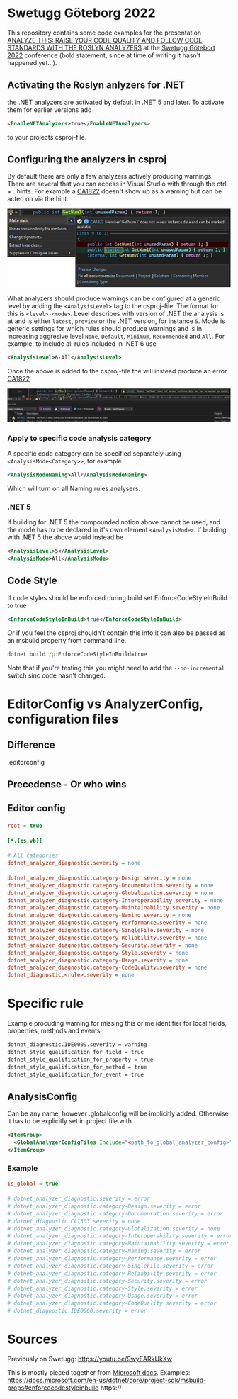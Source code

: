 # Swetugg Göteborg 2022

This repository contains some code examples for the presentation [ANALYZE THIS: RAISE YOUR CODE QUALITY AND FOLLOW CODE STANDARDS WITH THE ROSLYN ANALYZERS](https://www.swetugg.se/gbg-2022/speakers/fredrik-ljung#analyze-this-raise-your-code-quality-and-follow-code-standards-with-the-roslyn-analyzers) at the [Swetugg Götebort 2022](https://www.swetugg.se/gbg-2022) conference (bold statement, since at time of writing it hasn't happened yet...).


## Activating the Roslyn anlyzers for .NET

the .NET analyzers are activated by default in .NET 5 and later.  To activate them for earlier versions add
```xml
<EnableNETAnalyzers>true</EnableNETAnalyzers>
```
to your projects csproj-file.


## Configuring the analyzers in csproj

By default there are only a few analyzers actively producing warnings. There are several that you can access in Visual Studio with through the ctrl + . hints. For example a [CA1822](https://docs.microsoft.com/en-us/dotnet/fundamentals/code-analysis/quality-rules/ca1822) doesn't show up as a warning but can be acted on via the hint.

![Hint when rule isn't producing a warning](images/ca1822-hint-when-no-warning.png)

What analyzers should produce warnings can be configured at a generic level by adding the ```<AnalysisLevel>``` tag to the csproj-file. The format for this is ```<level>-<mode>```. Level describes with version of .NET the analysis is at and is either ```latest```, ```preview``` or the .NET version, for instance ```5```. Mode is generic settings for which rules should produce warnings and is in increasing aggresive level ```None```, ```Default```, ```Minimum```, ```Recommended``` and ```All```. For example, to include all rules included in .NET 6 use
```xml
<AnalysisLevel>6-All</AnalysisLevel>
```

Once the above is added to the csproj-file the will instead produce an error [CA1822](https://docs.microsoft.com/en-us/dotnet/fundamentals/code-analysis/quality-rules/ca1822)

![CA1822 producing error when Analysis level is high enough](images/ca1822-when-warning-enabled.png)

### Apply to specific code analysis category

A specific code category can be specified separately using `<AnalysisMode<Category>>`, for example
```xml
<AnalysisModeNaming>All</AnalysisModeNaming>
```
Which will turn on all Naming rules analysers.

### .NET 5

If building for .NET 5 the compounded notion above cannot be used, and the mode has to be declared in it's own element ```<AnalysisMode>```. If building with .NET 5 the above would instead be
```xml
<AnalysisLevel>5</AnalysisLevel>
<AnalysisMode>All</AnalysisMode>
```

## Code Style

If code styles should be enforced during build set EnforceCodeStyleInBuild to true

```xml
<EnforceCodeStyleInBuild>true</EnforceCodeStyleInBuild>
```

Or if you feel the csproj shouldn't contain this info it can also be passed as an
msbuild property from command line.


```cmd
dotnet build /p:EnforceCodeStyleInBuild=true
```

Note that if you're testing this you might need to add the `--no-incremental` switch
sinc code hasn't changed.


# EditorConfig vs AnalyzerConfig, configuration files

## Difference

.editorconfig 

## Precedense - Or who wins


## Editor config

```ini
root = true

[*.{cs,vb}]

# All categories
dotnet_analyzer_diagnostic.severity = none

dotnet_analyzer_diagnostic.category-Design.severity = none
dotnet_analyzer_diagnostic.category-Documentation.severity = none
dotnet_analyzer_diagnostic.category-Globalization.severity = none
dotnet_analyzer_diagnostic.category-Interoperability.severity = none
dotnet_analyzer_diagnostic.category-Maintainability.severity = none
dotnet_analyzer_diagnostic.category-Naming.severity = none
dotnet_analyzer_diagnostic.category-Performance.severity = none
dotnet_analyzer_diagnostic.category-SingleFile.severity = none
dotnet_analyzer_diagnostic.category-Reliability.severity = none
dotnet_analyzer_diagnostic.category-Security.severity = none
dotnet_analyzer_diagnostic.category-Style.severity = none
dotnet_analyzer_diagnostic.category-Usage.severity = none
dotnet_analyzer_diagnostic.category-CodeQuality.severity = none
dotnet_diagnostic.<rule>.severity = none
```


# Specific rule

Example procuding warning for missing this or me identifier for local fields, properties, methods and events

```xml
dotnet_diagnostic.IDE0009.severity = warning
dotnet_style_qualification_for_field = true
dotnet_style_qualification_for_property = true
dotnet_style_qualification_for_method = true
dotnet_style_qualification_for_event = true
```

## AnalysisConfig 

Can be any name, however .globalconfig will be implicitly added. Otherwise it has
to be explicitly set in project file with

```xml
<ItemGroup>
  <GlobalAnalyzerConfigFiles Include="<path_to_global_analyzer_config>" />
</ItemGroup>
```


### Example 


```ini
is_global = true

# dotnet_analyzer_diagnostic.severity = error
# dotnet_analyzer_diagnostic.category-Design.severity = error
# dotnet_analyzer_diagnostic.category-Documentation.severity = error
# dotnet_diagnostic.CA1303.severity = none
# dotnet_analyzer_diagnostic.category-Globalization.severity = none
# dotnet_analyzer_diagnostic.category-Interoperability.severity = error
# dotnet_analyzer_diagnostic.category-Maintainability.severity = error
# dotnet_analyzer_diagnostic.category-Naming.severity = error
# dotnet_analyzer_diagnostic.category-Performance.severity = error
# dotnet_analyzer_diagnostic.category-SingleFile.severity = error
# dotnet_analyzer_diagnostic.category-Reliability.severity = error
# dotnet_analyzer_diagnostic.category-Security.severity = error
# dotnet_analyzer_diagnostic.category-Style.severity = error
# dotnet_analyzer_diagnostic.category-Usage.severity = error
# dotnet_analyzer_diagnostic.category-CodeQuality.severity = error
# dotnet_diagnostic.IDE0060.severity = error
```

# Sources


Previously on Swetugg: https://youtu.be/9wyEARkUkXw

This is mostly pieced together from [Microsoft docs](https://docs.microsoft.com).
Examples:
https://docs.microsoft.com/en-us/dotnet/core/project-sdk/msbuild-props#enforcecodestyleinbuild
https://

